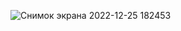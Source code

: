 ![Снимок экрана 2022-12-25 182453](https://user-images.githubusercontent.com/118188286/209469756-7750e9f0-49ef-4012-8c2c-8deb8ae33011.png)
